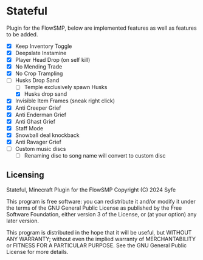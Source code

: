 # Stateful

Plugin for the FlowSMP, below are implemented features as well as features to be added.

- [x] Keep Inventory Toggle
- [x] Deepslate Instamine
- [x] Player Head Drop (on self kill)
- [x] No Mending Trade
- [x] No Crop Trampling
- [ ] Husks Drop Sand
  - [ ] Temple exclusively spawn Husks
  - [x] Husks drop sand
- [x] Invisible Item Frames (sneak right click)
- [x] Anti Creeper Grief
- [x] Anti Enderman Grief
- [x] Anti Ghast Grief
- [x] Staff Mode
- [x] Snowball deal knockback
- [x] Anti Ravager Grief
- [ ] Custom music discs
  - [ ] Renaming disc to song name will convert to custom disc

## Licensing

Stateful, Minecraft Plugin for the FlowSMP
Copyright (C) 2024  Syfe

This program is free software: you can redistribute it and/or modify
it under the terms of the GNU General Public License as published by
the Free Software Foundation, either version 3 of the License, or
(at your option) any later version.

This program is distributed in the hope that it will be useful,
but WITHOUT ANY WARRANTY; without even the implied warranty of
MERCHANTABILITY or FITNESS FOR A PARTICULAR PURPOSE.  See the
GNU General Public License for more details.